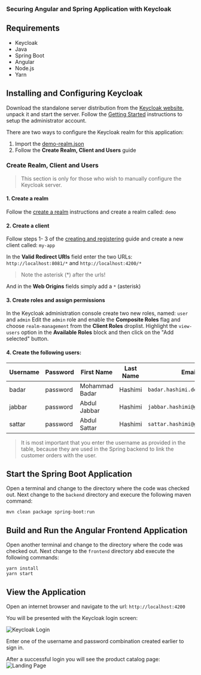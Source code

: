 
### Securing Angular and Spring Application with Keycloak

## Requirements

  - Keycloak
  - Java 
  - Spring Boot 
  - Angular
  - Node.js 
  - Yarn 

## Installing and Configuring Keycloak
Download the standalone server distribution from the [Keycloak website](https://www.keycloak.org/), unpack it and start the server. Follow the [Getting Started](https://www.keycloak.org/docs/latest/getting_started/index.html#creating-the-admin-account) instructions to setup the administrator account.

There are two ways to configure the Keycloak realm for this application:
1. Import the [demo-realm.json](keycloak/demo-realm.json)
2. Follow the **Create Realm, Client and Users** guide

### Create Realm, Client and Users
>This section is only for those who wish to manually configure the Keycloak server.

#### 1. Create a realm
Follow the [create a realm](https://www.keycloak.org/docs/latest/getting_started/index.html#_create-realm) instructions and create a realm called: `demo`
#### 2. Create a client
Follow steps 1- 3 of the [creating and registering](https://www.keycloak.org/docs/latest/getting_started/index.html#creating-and-registering-the-client) guide and create a new client called: `my-app`

In the **Valid Redirect URIs** field enter the two URLs: `http://localhost:8081/*` and `http://localhost:4200/*`
> Note the asterisk (*) after the urls!

And in the **Web Origins** fields simply add a `*` (asterisk)
#### 3. Create roles and assign permissions
In the Keycloak administration console create two new roles, named: `user` and `admin`
Edit the `admin` role and enable the **Composite Roles** flag and choose `realm-management` from the **Client Roles** droplist. 
Highlight the `view-users` option in the **Available Roles** block and then click on the "Add selected" button.
#### 4. Create the following users:
| Username | Password | First Name | Last Name | Email | Roles |
| ------ | ------ | ------ | ------ | ------ | ------ |
| badar | password | Mohammad Badar | Hashimi | `badar.hashimi.dev@gmail.com` | ADMIN, USER |
| jabbar | password | Abdul Jabbar | Hashimi | `jabbar.hashimi@gmail.com` | USER |
| sattar | password | Abdul Sattar | Hashimi | `sattar.hashimi@gmail.com` | USER |
> It is most important that you enter the username as provided in the table, because they are used in the Spring backend to link the customer orders with the user.

## Start the Spring Boot Application
Open a terminal and change to the directory where the code was checked out.
Next change to the `backend` directory and execure the following maven command:
```
mvn clean package spring-boot:run
```
## Build and Run the Angular Frontend Application
Open another terminal and change to the directory where the code was checked out.
Next change to the `frontend` directory abd execute the following commands:
```
yarn install
yarn start
```
## View the Application
Open an internet browser and navigate to the url: `http://localhost:4200`

You will be presented with the Keycloak login screen:

![Keycloak Login](images/keycloak_login.png?raw=true "Keycloak Login")

Enter one of the username and password combination created earlier to sign in. 

After a successful login you will see the product catalog page:
![Landing Page](images/shopapp.png?raw=true "Landing Page")
